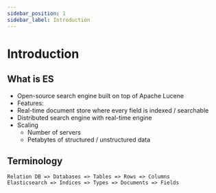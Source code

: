 ```yaml
---
sidebar_position: 1
sidebar_label: Introduction
---
```

# Introduction

## What is ES
- Open-source search engine built on top of Apache Lucene
- Features: 
- Real-time document store where every field is indexed / searchable
- Distributed search engine with real-time engine
- Scaling
	- Number of servers
	- Petabytes of structured / unstructured data

## Terminology
```
Relation DB => Databases => Tables => Rows => Columns
Elasticsearch => Indices => Types => Documents => Fields
```
